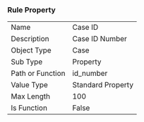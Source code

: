 ### Rule Property

|  |  |
| ------------- | ------------- |
| Name	| Case ID
| Description	| Case ID Number
| Object Type	| Case
| Sub Type	| Property
| Path or Function	| id_number
| Value Type	| Standard Property
| Max Length	| 100
| Is Function	| False
